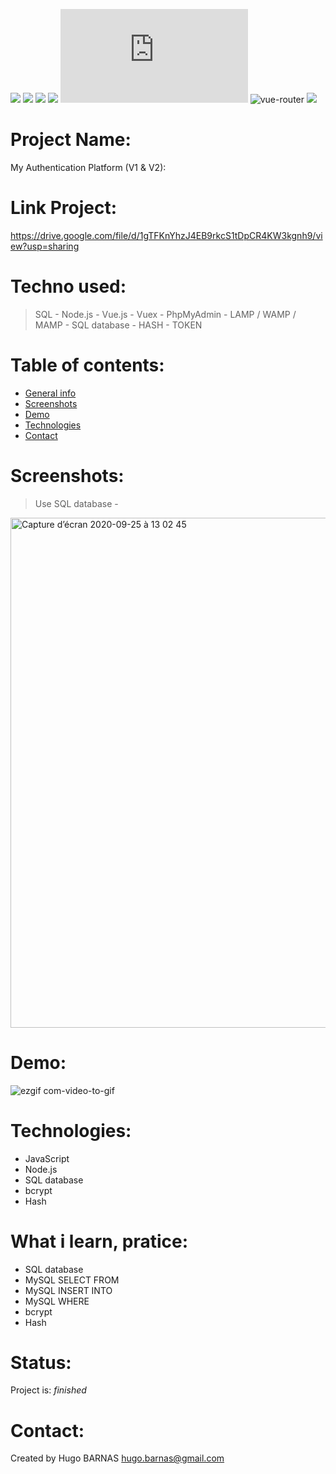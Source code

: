 ![](https://img.shields.io/badge/MySQL-lightgrey?logo=MySQL&color=lightgrey)
![](https://img.shields.io/badge/JavaScript-inactive?logo=JavaScript)
![](https://img.shields.io/badge/Node.js-inactive?logo=Node.js&color=brightgreen)
![](https://img.shields.io/badge/Bootstrap-blueviolet?logo=Bootstrap&color=blueviolet)
![](https://img.shields.io/badge/Vue.js?logo=Vue.js&color=green)
<img src="https://img.shields.io/badge/vue.router-green.svg" alt="vue-router">
![](https://img.shields.io/badge/vuex-made%20in-green)


# Project Name: 
My Authentication Platform (V1 & V2):

# Link Project: 
https://drive.google.com/file/d/1gTFKnYhzJ4EB9rkcS1tDpCR4KW3kgnh9/view?usp=sharing

# Techno used:
> SQL - 
> Node.js -
> Vue.js -
> Vuex -
> PhpMyAdmin -
> LAMP / WAMP / MAMP -
> SQL database -
> HASH -
> TOKEN

# Table of contents:
* [General info](#general-info)
* [Screenshots](#screenshots)
* [Demo](#demo)
* [Technologies](#Technologies)
* [Contact](#contact)


# Screenshots:
> Use SQL database -
<img width="816" alt="Capture d’écran 2020-09-25 à 13 02 45" src="https://user-images.githubusercontent.com/57058997/94259926-98c7d400-ff2f-11ea-89b0-6b61aa8cc0ea.png">

# Demo:
![ezgif com-video-to-gif](https://user-images.githubusercontent.com/57058997/94261601-69669680-ff32-11ea-89b0-5de4bb65c8fb.gif)

# Technologies:
* JavaScript
* Node.js
* SQL database
* bcrypt 
* Hash

# What i learn, pratice: 
<ul>
 <li>SQL database
 <li>MySQL SELECT FROM
 <li>MySQL INSERT INTO
 <li>MySQL WHERE 
 <li>bcrypt
 <li>Hash
</ul>
 
# Status:
Project is:  _finished_

# Contact:
Created by Hugo BARNAS
hugo.barnas@gmail.com

